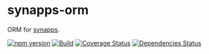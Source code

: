 # synapps-orm

ORM for [synapps](https://github.com/Atlantis-Software/synapps).

[![npm version](https://badge.fury.io/js/%40synapps%2Form.svg)](https://badge.fury.io/js/%40synapps%2Form)
[![Build](https://travis-ci.org/Atlantis-Software/synapps-orm.svg?branch=master)](https://travis-ci.org/Atlantis-Software/synapps-orm)
[![Coverage Status](https://coveralls.io/repos/github/Atlantis-Software/synapps-orm/badge.svg?branch=master)](https://coveralls.io/github/Atlantis-Software/synapps-orm?branch=master)
[![Dependencies Status](https://david-dm.org/Atlantis-Software/synapps-orm.svg)](https://david-dm.org/Atlantis-Software/synapps-orm)
